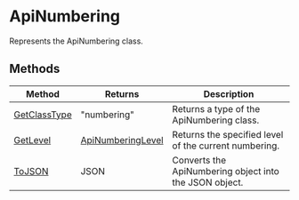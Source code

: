 # ApiNumbering

Represents the ApiNumbering class.


## Methods

| Method | Returns | Description |
| ------ | ------- | ----------- |
| [GetClassType](./Methods/GetClassType.md) | "numbering" | Returns a type of the ApiNumbering class. |
| [GetLevel](./Methods/GetLevel.md) | [ApiNumberingLevel](../ApiNumberingLevel/ApiNumberingLevel.md) | Returns the specified level of the current numbering. |
| [ToJSON](./Methods/ToJSON.md) | JSON | Converts the ApiNumbering object into the JSON object. |
